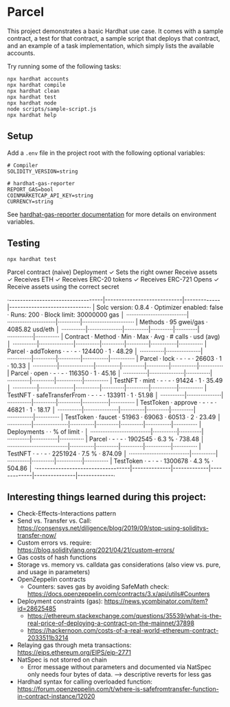 # Parcel

This project demonstrates a basic Hardhat use case. It comes with a sample contract, a test for that contract, a sample script that deploys that contract, and an example of a task implementation, which simply lists the available accounts.

Try running some of the following tasks:

```shell
npx hardhat accounts
npx hardhat compile
npx hardhat clean
npx hardhat test
npx hardhat node
node scripts/sample-script.js
npx hardhat help
```

## Setup

Add a `.env` file in the project root with the following optional variables:
```
# Compiler
SOLIDITY_VERSION=string

# hardhat-gas-reporter
REPORT_GAS=bool
COINMARKETCAP_API_KEY=string
CURRENCY=string
```
See [hardhat-gas-reporter documentation](https://www.npmjs.com/package/hardhat-gas-reporter) for more details on environment variables.

## Testing

```shell
npx hardhat test
```

  Parcel contract (naive)
    Deployment
      ✓ Sets the right owner
    Receive assets
      ✓ Receives ETH
      ✓ Receives ERC-20 tokens
      ✓ Receives ERC-721
    Opens
      ✓ Receive assets using the correct secret

·----------------------------------|----------------------------|-------------|-----------------------------·
|       Solc version: 0.8.4        ·  Optimizer enabled: false  ·  Runs: 200  ·  Block limit: 30000000 gas  │
···································|····························|·············|······························
|  Methods                         ·               95 gwei/gas                ·       4085.82 usd/eth       │
··············|····················|··············|·············|·············|···············|··············
|  Contract   ·  Method            ·  Min         ·  Max        ·  Avg        ·  # calls      ·  usd (avg)  │
··············|····················|··············|·············|·············|···············|··············
|  Parcel     ·  addTokens         ·           -  ·          -  ·     124400  ·            1  ·      48.29  │
··············|····················|··············|·············|·············|···············|··············
|  Parcel     ·  lock              ·           -  ·          -  ·      26603  ·            1  ·      10.33  │
··············|····················|··············|·············|·············|···············|··············
|  Parcel     ·  open              ·           -  ·          -  ·     116350  ·            1  ·      45.16  │
··············|····················|··············|·············|·············|···············|··············
|  TestNFT    ·  mint              ·           -  ·          -  ·      91424  ·            1  ·      35.49  │
··············|····················|··············|·············|·············|···············|··············
|  TestNFT    ·  safeTransferFrom  ·           -  ·          -  ·     133911  ·            1  ·      51.98  │
··············|····················|··············|·············|·············|···············|··············
|  TestToken  ·  approve           ·           -  ·          -  ·      46821  ·            1  ·      18.17  │
··············|····················|··············|·············|·············|···············|··············
|  TestToken  ·  faucet            ·       51963  ·      69063  ·      60513  ·            2  ·      23.49  │
··············|····················|··············|·············|·············|···············|··············
|  Deployments                     ·                                          ·  % of limit   ·             │
···································|··············|·············|·············|···············|··············
|  Parcel                          ·           -  ·          -  ·    1902545  ·        6.3 %  ·     738.48  │
···································|··············|·············|·············|···············|··············
|  TestNFT                         ·           -  ·          -  ·    2251924  ·        7.5 %  ·     874.09  │
···································|··············|·············|·············|···············|··············
|  TestToken                       ·           -  ·          -  ·    1300678  ·        4.3 %  ·     504.86  │
·----------------------------------|--------------|-------------|-------------|---------------|-------------·


## Interesting things learned during this project:

- Check-Effects-Interactions pattern
- Send vs. Transfer vs. Call: https://consensys.net/diligence/blog/2019/09/stop-using-soliditys-transfer-now/
- Custom errors vs. require: https://blog.soliditylang.org/2021/04/21/custom-errors/
- Gas costs of hash functions
- Storage vs. memory vs. calldata gas considerations (also view vs. pure, and usage in parameters)
- OpenZeppelin contracts
    - Counters: saves gas by avoiding SafeMath check: https://docs.openzeppelin.com/contracts/3.x/api/utils#Counters
- Deployment constraints (gas): https://news.ycombinator.com/item?id=28625485
    - https://ethereum.stackexchange.com/questions/35539/what-is-the-real-price-of-deploying-a-contract-on-the-mainnet/37898
    - https://hackernoon.com/costs-of-a-real-world-ethereum-contract-2033511b3214
- Relaying gas through meta transactions: https://eips.ethereum.org/EIPS/eip-2771
- NatSpec is not storred on chain
    - Error message without parameters and documented via NatSpec only needs
    four bytes of data. --> descriptive reverts for less gas
- Hardhad syntax for calling overloaded function: https://forum.openzeppelin.com/t/where-is-safefromtransfer-function-in-contract-instance/12020
